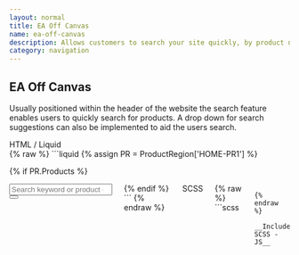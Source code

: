 ```yaml
---
layout: normal
title: EA Off Canvas
name: ea-off-canvas
description: Allows customers to search your site quickly, by product name, code, search term.
category: navigation
---
```


## EA Off Canvas
Usually positioned within the header of the website the search feature enables users to quickly search for products. A drop down for search suggestions can also be implemented to aid the users search.

<div class="example-title">HTML / Liquid</div>
{% raw %}
```liquid
<!-- To use the product region add in your regions code below - e.g. ProductRegion['CODE'] -->
{% assign PR = ProductRegion['HOME-PR1'] %}

<!-- Check the product region exists and has products -->
{% if PR.Products %}
<div class="search small-12 medium-6 large-4 columns">
    <div id="search-bar">
        <form class="search__form" > 
           <input autocomplete="off" title="Numbers & letters only" id="search-text" class="search__form--text" pattern="[a-z\d\-]*" name="SearchTermParameterName" type="search" placeholder="Search keyword or product code" />
           <button aria-label="Search" id="header-search-button" type="submit" class="search__form--button"><i class="fa fa-search"></i></button>
        </form>
        <div id="searchSuggestion" style="display:none;">
    </div>
</div>
{% endif %}
```
{% endraw %}

<div class="example-title">SCSS</div>
{% raw %}
```scss

```
{% endraw %}

__Include SCSS - JS__